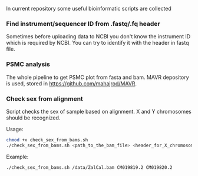 In current repository some useful bioinformatic scripts are collected

### Find instrument/sequencer ID from .fastq/.fq header

Sometimes before uploading data to NCBI you don't know the instrument ID which is required by NCBI.
You can try to identify it with the header in fastq file.

### PSMC analysis

The whole pipeline to get PSMC plot from fasta and bam.
MAVR depository is used, stored in https://github.com/mahajrod/MAVR.

### Check sex from alignment

Script checks the sex of sample based on alignment.
X and Y chromosomes should be recognized.

Usage:
```bash
chmod +x check_sex_from_bams.sh
./check_sex_from_bams.sh <path_to_the_bam_file> <header_for_X_chromosome> <header_for_Y_chromosome>
```

Example:
```bash
./check_sex_from_bams.sh /data/ZalCal.bam CM019819.2 CM019820.2
```
